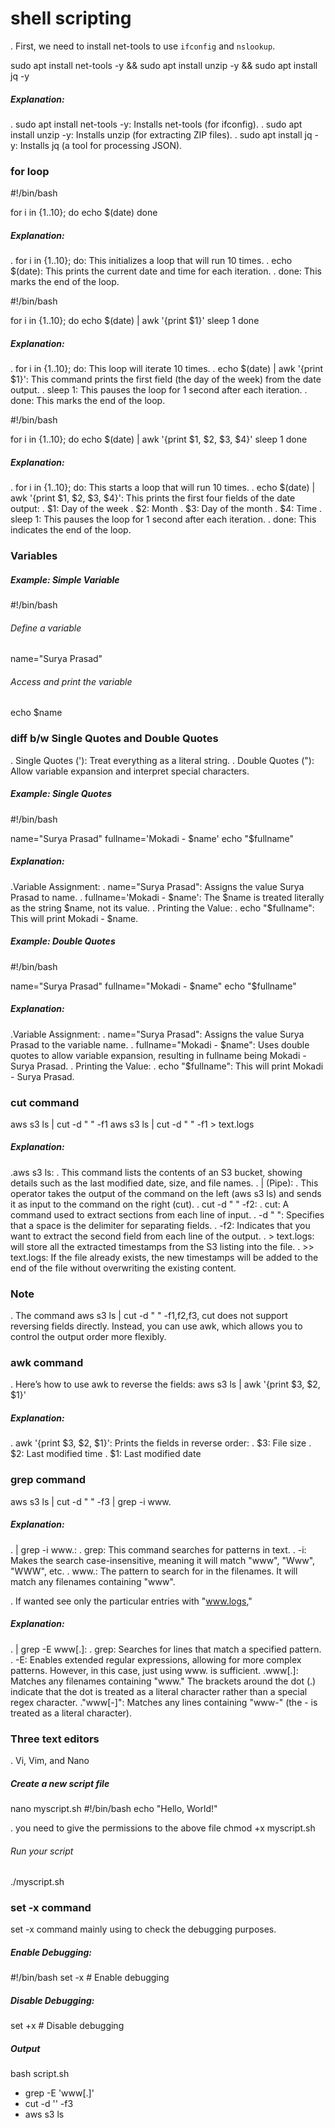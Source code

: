 #  shell scripting

. First, we need to install net-tools to use `ifconfig` and `nslookup`.

sudo apt install net-tools -y && sudo apt install unzip -y && sudo apt install jq -y

##### Explanation:

. sudo apt install net-tools -y: Installs net-tools (for ifconfig).
. sudo apt install unzip -y: Installs unzip (for extracting ZIP files).
. sudo apt install jq -y: Installs jq (a tool for processing JSON).

### for loop

#!/bin/bash

for i in {1..10}; do
    echo $(date)
done

##### Explanation:
. for i in {1..10}; do: This initializes a loop that will run 10 times.
. echo $(date): This prints the current date and time for each iteration.
. done: This marks the end of the loop.

#!/bin/bash

for i in {1..10}; do
    echo $(date) | awk '{print $1}'
    sleep 1
done

##### Explanation:
. for i in {1..10}; do: This loop will iterate 10 times.
. echo $(date) | awk '{print $1}': This command prints the first field (the day of the week) from the date output.
. sleep 1: This pauses the loop for 1 second after each iteration.
. done: This marks the end of the loop.



#!/bin/bash

for i in {1..10}; do
    echo $(date) | awk '{print $1, $2, $3, $4}'
    sleep 1
done

##### Explanation:
. for i in {1..10}; do: This starts a loop that will run 10 times.
. echo $(date) | awk '{print $1, $2, $3, $4}': This prints the first four fields of the date output:
. $1: Day of the week
. $2: Month
. $3: Day of the month
. $4: Time
. sleep 1: This pauses the loop for 1 second after each iteration.
. done: This indicates the end of the loop.

### Variables

##### Example: Simple Variable
#!/bin/bash
###### Define a variable
name="Surya Prasad"
###### Access and print the variable
echo $name

### diff b/w Single Quotes and Double Quotes 

. Single Quotes ('): Treat everything as a literal string.
. Double Quotes ("): Allow variable expansion and interpret special characters.

##### Example: Single Quotes

#!/bin/bash

name="Surya Prasad"
fullname='Mokadi - $name'  
echo "$fullname"

##### Explanation:
.Variable Assignment:
  . name="Surya Prasad": Assigns the value Surya Prasad to name.
  . fullname='Mokadi - $name': The $name is treated literally as the string $name, not its value.
. Printing the Value:
  . echo "$fullname": This will print Mokadi - $name.

##### Example: Double Quotes

#!/bin/bash

name="Surya Prasad"
fullname="Mokadi - $name"
echo "$fullname"

##### Explanation:

.Variable Assignment:
  . name="Surya Prasad": Assigns the value Surya Prasad to the variable name.
  . fullname="Mokadi - $name": Uses double quotes to allow variable expansion, resulting in fullname being Mokadi - Surya Prasad.
. Printing the Value:
  . echo "$fullname": This will print Mokadi - Surya Prasad.

### cut command

aws s3 ls | cut -d " " -f1
aws s3 ls | cut -d " " -f1 > text.logs

##### Explanation:
.aws s3 ls:
  . This command lists the contents of an S3 bucket, showing details such as the last modified date, size, and file names.
. | (Pipe):
  . This operator takes the output of the command on the left (aws s3 ls) and sends it as input to the command on the right (cut).
. cut -d " " -f2:
  . cut: A command used to extract sections from each line of input.
  . -d " ": Specifies that a space is the delimiter for separating fields.
  . -f2: Indicates that you want to extract the second field from each line of the output.
  . > text.logs: will store all the extracted timestamps from the S3 listing into the file.
  . >> text.logs: If the file already exists, the new timestamps will be added to the end of the file without overwriting the existing content.

### Note
. The command aws s3 ls | cut -d " " -f1,f2,f3, cut does not support reversing fields directly. Instead, you can use awk, which allows you to control the output order more flexibly.

### awk command

. Here’s how to use awk to reverse the fields:
aws s3 ls | awk '{print $3, $2, $1}'
##### Explanation:
. awk '{print $3, $2, $1}': Prints the fields in reverse order:
 . $3: File size
 . $2: Last modified time
 . $1: Last modified date

### grep command

aws s3 ls | cut -d " " -f3 | grep -i www.
##### Explanation:
. | grep -i www.:
 . grep: This command searches for patterns in text.
 . -i: Makes the search case-insensitive, meaning it will match "www", "Www", "WWW", etc.
 . www.: The pattern to search for in the filenames. It will match any filenames containing "www".

. If wanted see only the particular entries with "www.logs,"

##### Explanation:
. | grep -E www[.]:
 . grep: Searches for lines that match a specified pattern.
 . -E: Enables extended regular expressions, allowing for more complex patterns. However, in this case, just using www. is sufficient.
 .www[.]: Matches any filenames containing "www." The brackets around the dot (.) indicate that the dot is treated as a literal character rather than a special regex character.
 ."www[-]": Matches any lines containing "www-" (the - is treated as a literal character).

### Three text editors
. Vi, Vim, and Nano

##### Create a new script file 
nano myscript.sh
#!/bin/bash
echo "Hello, World!"

. you need to give the permissions to the above file
chmod +x myscript.sh
###### Run your script
./myscript.sh

### set -x command

set -x command mainly using to check the debugging purposes.

##### Enable Debugging:
#!/bin/bash
set -x  # Enable debugging

##### Disable Debugging:
set +x  # Disable debugging

##### Output
bash script.sh
+ grep -E 'www[.]'
+ cut -d '' -f3
+ aws s3 ls 



















